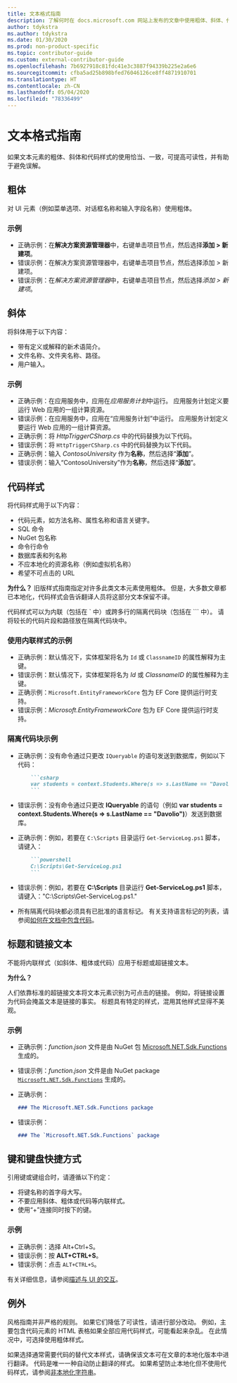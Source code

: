 ```yaml
---
title: 文本格式指南
description: 了解何时在 docs.microsoft.com 网站上发布的文章中使用粗体、斜体、代码和其他文本样式。
author: tdykstra
ms.author: tdykstra
ms.date: 01/30/2020
ms.prod: non-product-specific
ms.topic: contributor-guide
ms.custom: external-contributor-guide
ms.openlocfilehash: 7b6927918c81fdc41e3c3887f94339b225e2a6e6
ms.sourcegitcommit: cfba5ad25b898bfed76046126ce8ff4871910701
ms.translationtype: HT
ms.contentlocale: zh-CN
ms.lasthandoff: 05/04/2020
ms.locfileid: "78336499"
---
```

# <a name="text-formatting-guidelines"></a>文本格式指南

如果文本元素的粗体、斜体和代码样式的使用恰当、一致，可提高可读性，并有助于避免误解。

## <a name="bold"></a>粗体

对 UI 元素（例如菜单选项、对话框名称和输入字段名称）使用粗体。

### <a name="examples"></a>示例

* 正确示例：在**解决方案资源管理器**中，右键单击项目节点，然后选择**添加 > 新建项**。
* 错误示例：在解决方案资源管理器中，右键单击项目节点，然后选择添加 > 新建项。
* 错误示例：在*解决方案资源管理器*中，右键单击项目节点，然后选择*添加 > 新建项*。

## <a name="italics"></a>斜体

将斜体用于以下内容：

* 带有定义或解释的新术语简介。
* 文件名称、文件夹名称、路径。
* 用户输入。

### <a name="examples"></a>示例

* 正确示例：在应用服务中，应用在*应用服务计划*中运行。 应用服务计划定义要运行 Web 应用的一组计算资源。
* 错误示例：在应用服务中，应用在“应用服务计划”中运行。 应用服务计划定义要运行 Web 应用的一组计算资源。
* 正确示例：将 *HttpTriggerCSharp.cs* 中的代码替换为以下代码。
* 错误示例：将 `HttpTriggerCSharp.cs` 中的代码替换为以下代码。
* 正确示例：输入 *ContosoUniversity* 作为**名称**，然后选择“**添加**”。
* 错误示例：输入“ContosoUniversity”作为**名称**，然后选择“**添加**”。

## <a name="code-style"></a>代码样式

将代码样式用于以下内容：

* 代码元素，如方法名称、属性名称和语言关键字。
* SQL 命令
* NuGet 包名称
* 命令行命令
* 数据库表和列名称
* 不应本地化的资源名称（例如虚拟机名称）
* 希望不可点击的 URL

**为什么？** 旧版样式指南指定对许多此类文本元素使用粗体。 但是，大多数文章都已本地化，代码样式会告诉翻译人员将这部分文本保留不译。

代码样式可以为内联（包括在 \` 中）或跨多行的隔离代码块（包括在 \`\`\` 中）。 请将较长的代码片段和路径放在隔离代码块中。

### <a name="examples-using-inline-styles"></a>使用内联样式的示例

* 正确示例：默认情况下，实体框架将名为 `Id` 或 `ClassnameID` 的属性解释为主键。
* 错误示例：默认情况下，实体框架将名为 *Id* 或 *ClassnameID* 的属性解释为主键。
* 正确示例：`Microsoft.EntityFrameworkCore` 包为 EF Core 提供运行时支持。
* 错误示例：*Microsoft.EntityFrameworkCore* 包为 EF Core 提供运行时支持。

### <a name="examples-of-fenced-code-blocks"></a>隔离代码块示例

* 正确示例：没有命令通过只更改 `IQueryable` 的语句发送到数据库，例如以下代码：

  ```markdown
      ```csharp
      var students = context.Students.Where(s => s.LastName == "Davolio")
      ```
  ```

* 错误示例：没有命令通过只更改 **IQueryable** 的语句（例如 **var students = context.Students.Where(s => s.LastName == "Davolio")**）发送到数据库。

* 正确示例：例如，若要在 `C:\Scripts` 目录运行 `Get-ServiceLog.ps1` 脚本，请键入：

  ```markdown
      ```powershell
      C:\Scripts\Get-ServiceLog.ps1
      ```
  ```

* 错误示例：例如，若要在 **C:\Scripts** 目录运行 **Get-ServiceLog.ps1** 脚本，请键入："C:\Scripts\Get-ServiceLog.ps1."

* 所有隔离代码块都必须具有已批准的语言标记。 有关支持语言标记的列表，请参阅[如何在文档中包含代码](./code-in-docs.md#supported-languages)。

## <a name="headings-and-link-text"></a>标题和链接文本

不能将内联样式（如斜体、粗体或代码）应用于标题或超链接文本。

**为什么？**

人们依靠标准的超链接文本将文本元素识别为可点击的链接。 例如，将链接设置为代码会掩盖文本是链接的事实。 标题具有特定的样式，混用其他样式显得不美观。

### <a name="examples"></a>示例

* 正确示例：*function.json* 文件是由 NuGet 包 [Microsoft.NET.Sdk.Functions](http://www.nuget.org/packages/Microsoft.NET.Sdk.Functions) 生成的。
* 错误示例：*function.json* 文件是由 NuGet package [`Microsoft.NET.Sdk.Functions`](http://www.nuget.org/packages/Microsoft.NET.Sdk.Functions) 生成的。

* 正确示例：

  ```markdown
  ### The Microsoft.NET.Sdk.Functions package
  ```

* 错误示例：

  ```markdown
  ### The `Microsoft.NET.Sdk.Functions` package
  ```

## <a name="keys-and-keyboard-shortcuts"></a>键和键盘快捷方式

引用键或键组合时，请遵循以下约定：

* 将键名称的首字母大写。
* 不要应用斜体、粗体或代码等内联样式。
* 使用“+”连接同时按下的键。

### <a name="examples"></a>示例

* 正确示例：选择 Alt+Ctrl+S。
* 错误示例：按 **ALT+CTRL+S**。
* 错误示例：点击 `ALT+CTRL+S`。

有关详细信息，请参阅[描述与 UI 的交互](https://styleguides.azurewebsites.net/StyleGuide/Read?id=2700&topicid=26472)。

## <a name="exceptions"></a>例外

风格指南并非严格的规则。 如果它们降低了可读性，请进行部分改动。 例如，主要包含代码元素的 HTML 表格如果全部应用代码样式，可能看起来杂乱。 在此情况中，可选择使用粗体样式。

如果选择通常需要代码的替代文本样式，请确保该文本可在文章的本地化版本中进行翻译。 代码是唯一一种自动防止翻译的样式。 如果希望防止本地化但不使用代码样式，请参阅[非本地化字符串](markdown-reference.md#non-localized-strings)。
